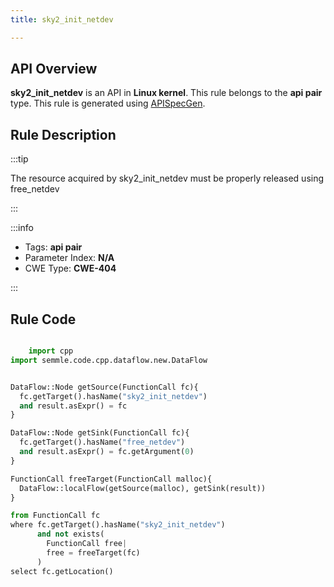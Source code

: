```yaml
---
title: sky2_init_netdev

---
```



## API Overview
**sky2_init_netdev** is an API in **Linux kernel**. This rule belongs to the **api pair** type. This rule is generated using [APISpecGen](../../tools/APISpecGen).
## Rule Description

:::tip

The resource acquired by sky2_init_netdev must be properly released using free_netdev

:::

:::info

- Tags: **api pair**
- Parameter Index: **N/A**
- CWE Type: **CWE-404**

:::

## Rule Code
```python

    import cpp
import semmle.code.cpp.dataflow.new.DataFlow


DataFlow::Node getSource(FunctionCall fc){
  fc.getTarget().hasName("sky2_init_netdev")
  and result.asExpr() = fc
}

DataFlow::Node getSink(FunctionCall fc){
  fc.getTarget().hasName("free_netdev")
  and result.asExpr() = fc.getArgument(0)
}

FunctionCall freeTarget(FunctionCall malloc){
  DataFlow::localFlow(getSource(malloc), getSink(result))
}

from FunctionCall fc
where fc.getTarget().hasName("sky2_init_netdev")
      and not exists(
        FunctionCall free| 
        free = freeTarget(fc)
      )
select fc.getLocation()

    
```